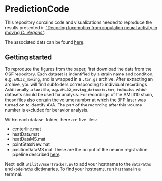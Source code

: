 # PredictionCode

This repository contains code and visualizations needed to reproduce the results presented in ["Decoding locomotion from population neural activity in moving *C. elegans*"](https://doi.org/10.1101/445643).

The associated data can be found [here](https://osf.io/dpr3h).

## Getting started
To reproduce the figures from the paper, first download the data from the OSF repository. Each dataset is indentified by a strain name and condition, e.g. `AML32_moving`, and is wrapped in a `.tar.gz` archive. After extracting an archive, you will find subfolders corresponding to individual recordings. Additionally, a text file, e.g. `AML32_moving_datasets.txt`, indicates which datasets should be used for analysis. For recordings of the AML310 strain, these files also contain the volume number at which the BFP laser was turned on to identify AVA. The part of the recording after this volume number is excluded for behavior analysis.

Within each dataset folder, there are five files:
* centerline.mat
* heatData.mat
* heatDataMS.mat
* pointStatsNew.mat
* positionDataMS.mat
These are the output of the neuron registration pipeline described [here](https://doi.org/10.1371/journal.pcbi.1005517).

Next, edit `utility/userTracker.py` to add your hostname to the `dataPaths` and `codePaths` dictionaries. To find your hostname, run `hostname` in a terminal.


